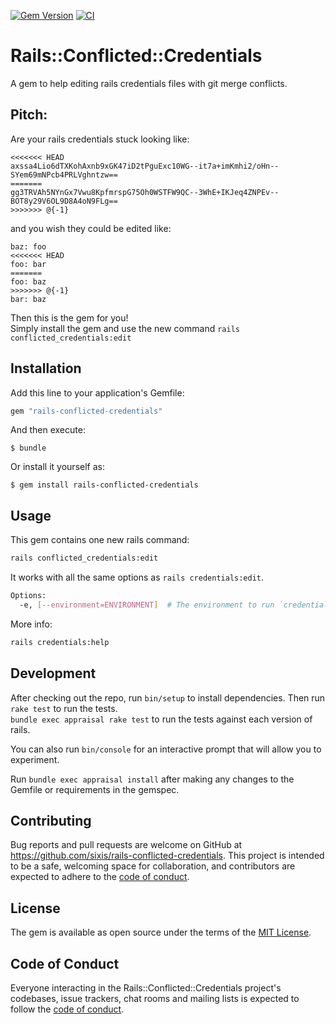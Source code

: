 [![Gem Version](https://badge.fury.io/rb/rails-conflicted-credentials.svg)](https://badge.fury.io/rb/rails-conflicted-credentials)
[![CI](https://github.com/SixiS/rails-conflicted-credentials/actions/workflows/ci.yml/badge.svg)](https://github.com/SixiS/rails-conflicted-credentials/actions/workflows/ci.yml)

# Rails::Conflicted::Credentials

A gem to help editing rails credentials files with git merge conflicts.

## Pitch:

Are your rails credentials stuck looking like:
```
<<<<<<< HEAD
axssa4Lio6dTXKohAxnb9xGK47iD2tPguExc10WG--it7a+imKmhi2/oHn--SYem69mNPcb4PRLVghntzw==
=======
gg3TRVAh5NYnGx7Vwu8KpfmrspG75Oh0WSTFW9QC--3WhE+IKJeq4ZNPEv--BOT8y29V6OL9D8A4oN9FLg==
>>>>>>> @{-1}
```

and you wish they could be edited like:
```
baz: foo
<<<<<<< HEAD
foo: bar
=======
foo: baz
>>>>>>> @{-1}
bar: baz
```

Then this is the gem for you!  
Simply install the gem and use the new command `rails conflicted_credentials:edit`

## Installation

Add this line to your application's Gemfile:
```ruby
gem "rails-conflicted-credentials"
```
And then execute:

    $ bundle

Or install it yourself as:

    $ gem install rails-conflicted-credentials

## Usage

This gem contains one new rails command:

```bash
rails conflicted_credentials:edit
```

It works with all the same options as `rails credentials:edit`.
```bash
Options:
  -e, [--environment=ENVIRONMENT]  # The environment to run `credentials` in (e.g. test / development / production).
```

More info:
```bash
rails credentials:help
```

## Development

After checking out the repo, run `bin/setup` to install dependencies.
Then run `rake test` to run the tests.  
`bundle exec appraisal rake test` to run the tests against each version of rails.

You can also run `bin/console` for an interactive prompt that will allow you to experiment.

Run `bundle exec appraisal install` after making any changes to the Gemfile or requirements in the gemspec.

## Contributing

Bug reports and pull requests are welcome on GitHub at https://github.com/sixis/rails-conflicted-credentials. This project is intended to be a safe, welcoming space for collaboration, and contributors are expected to adhere to the [code of conduct](https://github.com/sixis/rails-conflicted-credentials/blob/master/CODE_OF_CONDUCT.md).

## License

The gem is available as open source under the terms of the [MIT License](https://opensource.org/licenses/MIT).

## Code of Conduct

Everyone interacting in the Rails::Conflicted::Credentials project's codebases, issue trackers, chat rooms and mailing lists is expected to follow the [code of conduct](https://github.com/sixis/rails-conflicted-credentials/blob/master/CODE_OF_CONDUCT.md).
